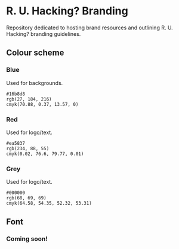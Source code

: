 # R. U. Hacking? Branding
Repository dedicated to hosting brand resources and outlining R. U. Hacking? branding guidelines.

## Colour scheme
### Blue
Used for backgrounds.

```
#16b8d8
rgb(27, 184, 216)
cmyk(70.88, 0.37, 13.57, 0)
```
### Red
Used for logo/text.

```
#ea5837
rgb(234, 88, 55)
cmyk(0.02, 76.6, 79.77, 0.01)
```

### Grey
Used for logo/text.

```
#000000
rgb(68, 69, 69)
cmyk(64.58, 54.35, 52.32, 53.31)
```

## Font
### Coming soon!
